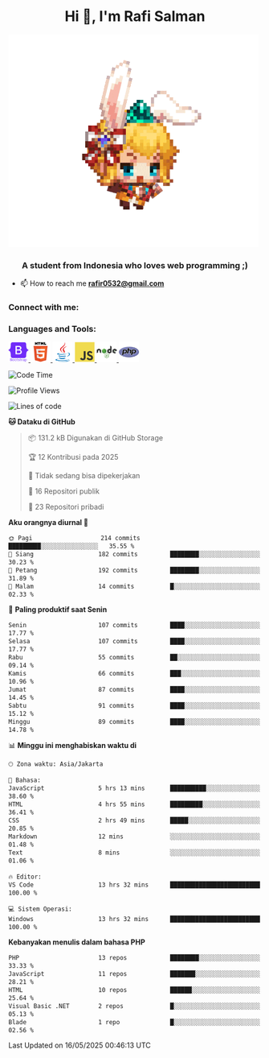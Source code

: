 <h1 align="center">Hi 👋, I'm Rafi Salman</h1>
<img src="img/lp.gif" /> 
<h3 align="center">A student from Indonesia who loves web programming ;)</h3>

- 📫 How to reach me **rafir0532@gmail.com**

<h3 align="left">Connect with me:</h3>
<p align="left">
</p>

<h3 align="left">Languages and Tools:</h3>
<p align="left"> <a href="https://getbootstrap.com" target="_blank" rel="noreferrer"> <img src="https://raw.githubusercontent.com/devicons/devicon/master/icons/bootstrap/bootstrap-plain-wordmark.svg" alt="bootstrap" width="40" height="40"/> </a> <a href="https://www.w3.org/html/" target="_blank" rel="noreferrer"> <img src="https://raw.githubusercontent.com/devicons/devicon/master/icons/html5/html5-original-wordmark.svg" alt="html5" width="40" height="40"/> </a> <a href="https://www.java.com" target="_blank" rel="noreferrer"> <img src="https://raw.githubusercontent.com/devicons/devicon/master/icons/java/java-original.svg" alt="java" width="40" height="40"/> </a> <a href="https://developer.mozilla.org/en-US/docs/Web/JavaScript" target="_blank" rel="noreferrer"> <img src="https://raw.githubusercontent.com/devicons/devicon/master/icons/javascript/javascript-original.svg" alt="javascript" width="40" height="40"/> </a> <a href="https://nodejs.org" target="_blank" rel="noreferrer"> <img src="https://raw.githubusercontent.com/devicons/devicon/master/icons/nodejs/nodejs-original-wordmark.svg" alt="nodejs" width="40" height="40"/> </a> <a href="https://www.php.net" target="_blank" rel="noreferrer"> <img src="https://raw.githubusercontent.com/devicons/devicon/master/icons/php/php-original.svg" alt="php" width="40" height="40"/> </a> </p>

<!--START_SECTION:waka-->
![Code Time](http://img.shields.io/badge/Code%20Time-410%20hrs%2044%20mins-blue)

![Profile Views](http://img.shields.io/badge/Profil%20dilihat-10-blue)

![Lines of code](https://img.shields.io/badge/Sejak%20Hello%20World%20aku%20telah%20menulis-1.8%20million%20baris%20kode-blue)

**🐱 Dataku di GitHub** 

> 📦 131.2 kB Digunakan di GitHub Storage 
 > 
> 🏆 12 Kontribusi pada 2025
 > 
> 🚫 Tidak sedang bisa dipekerjakan
 > 
> 📜 16 Repositori publik 
 > 
> 🔑 23 Repositori pribadi 
 > 
**Aku orangnya diurnal 🐤** 

```text
🌞 Pagi                   214 commits         █████████░░░░░░░░░░░░░░░░   35.55 % 
🌆 Siang                  182 commits         ████████░░░░░░░░░░░░░░░░░   30.23 % 
🌃 Petang                 192 commits         ████████░░░░░░░░░░░░░░░░░   31.89 % 
🌙 Malam                  14 commits          █░░░░░░░░░░░░░░░░░░░░░░░░   02.33 % 
```
📅 **Paling produktif saat Senin** 

```text
Senin                    107 commits         ████░░░░░░░░░░░░░░░░░░░░░   17.77 % 
Selasa                   107 commits         ████░░░░░░░░░░░░░░░░░░░░░   17.77 % 
Rabu                     55 commits          ██░░░░░░░░░░░░░░░░░░░░░░░   09.14 % 
Kamis                    66 commits          ███░░░░░░░░░░░░░░░░░░░░░░   10.96 % 
Jumat                    87 commits          ████░░░░░░░░░░░░░░░░░░░░░   14.45 % 
Sabtu                    91 commits          ████░░░░░░░░░░░░░░░░░░░░░   15.12 % 
Minggu                   89 commits          ████░░░░░░░░░░░░░░░░░░░░░   14.78 % 
```


📊 **Minggu ini menghabiskan waktu di** 

```text
🕑︎ Zona waktu: Asia/Jakarta

💬 Bahasa: 
JavaScript               5 hrs 13 mins       ██████████░░░░░░░░░░░░░░░   38.60 % 
HTML                     4 hrs 55 mins       █████████░░░░░░░░░░░░░░░░   36.41 % 
CSS                      2 hrs 49 mins       █████░░░░░░░░░░░░░░░░░░░░   20.85 % 
Markdown                 12 mins             ░░░░░░░░░░░░░░░░░░░░░░░░░   01.48 % 
Text                     8 mins              ░░░░░░░░░░░░░░░░░░░░░░░░░   01.06 % 

🔥 Editor: 
VS Code                  13 hrs 32 mins      █████████████████████████   100.00 % 

💻 Sistem Operasi: 
Windows                  13 hrs 32 mins      █████████████████████████   100.00 % 
```

**Kebanyakan menulis dalam bahasa PHP** 

```text
PHP                      13 repos            ████████░░░░░░░░░░░░░░░░░   33.33 % 
JavaScript               11 repos            ███████░░░░░░░░░░░░░░░░░░   28.21 % 
HTML                     10 repos            ██████░░░░░░░░░░░░░░░░░░░   25.64 % 
Visual Basic .NET        2 repos             █░░░░░░░░░░░░░░░░░░░░░░░░   05.13 % 
Blade                    1 repo              █░░░░░░░░░░░░░░░░░░░░░░░░   02.56 % 
```




 Last Updated on 16/05/2025 00:46:13 UTC
<!--END_SECTION:waka-->
